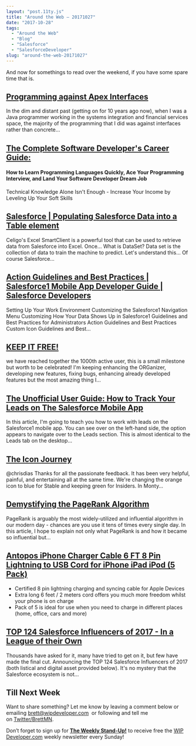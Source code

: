 ```yaml
---
layout: "post.11ty.js"
title: "Around the Web – 20171027"
date: "2017-10-28"
tags: 
  - "Around the Web"
  - "Blog"
  - "Salesforce"
  - "SalesforceDeveloper"
slug: "around-the-web-20171027"
---
```


And now for somethings to read over the weekend, if you have some spare time that is.

## [Programming against Apex Interfaces](http://bobbuzzard.blogspot.com/2017/10/programming-against-apex-interfaces.html)

In the dim and distant past (getting on for 10 years ago now), when I was a Java programmer working in the systems integration and financial services space, the majority of the programming that I did was against interfaces rather than concrete…

## [The Complete Software Developer's Career Guide:](https://www.amazon.com/gp/product/0999081411/ref=as_li_qf_sp_asin_il_tl?ie=UTF8&tag=wipdevelope05-20&camp=1789&creative=9325&linkCode=as2&creativeASIN=0999081411&linkId=0e96c10739991cdfb2cf6d9a5b03db76)

#### How to Learn Programming Languages Quickly, Ace Your Programming Interview, and Land Your Software Developer Dream Job

Technical Knowledge Alone Isn't Enough - Increase Your Income by Leveling Up Your Soft Skills

## [Salesforce | Populating Salesforce Data into a Table element](http://www.forcetalks.com/blog/populating-salesforce-data-into-a-table-element/)

Celigo's Excel SmartClient is a powerful tool that can be used to retrieve data from Salesforce into Excel. Once... What is DataSet? Data set is the collection of data to train the machine to predict. Let's understand this... Of course Salesforce…

## [Action Guidelines and Best Practices | Salesforce1 Mobile App Developer Guide | Salesforce Developers](http://r.socialstudio.radian6.com/4cd00e2b-1b40-4018-a410-81ab8ee568cd)

Setting Up Your Work Environment Customizing the Salesforce1 Navigation Menu Customizing How Your Data Shows Up in Salesforce1 Guidelines and Best Practices for Administrators Action Guidelines and Best Practices Custom Icon Guidelines and Best…

## [KEEP IT FREE!](http://organizer.enree.co/donate.html)

we have reached together the 1000th active user, this is a small milestone but worth to be celebrated! I'm keeping enhancing the ORGanizer, developing new features, fixing bugs, enhancing already developed features but the most amazing thing I…

## [The Unofficial User Guide: How to Track Your Leads on The Salesforce Mobile App](http://brainiate.blogspot.com/2017/10/how-to-track-your-leads-on-salesforce.html)

In this article, I'm going to teach you how to work with leads on the Salesforce1 mobile app. You can see over on the left-hand side, the option appears to navigate over to the Leads section. This is almost identical to the Leads tab on the desktop…

## [The Icon Journey](http://code.visualstudio.com/blogs/2017/10/24/theicon)

@chrisdias Thanks for all the passionate feedback. It has been very helpful, painful, and entertaining all at the same time. We're changing the orange icon to blue for Stable and keeping green for Insiders. In Monty…

## [Demystifying the PageRank Algorithm](http://dev.to/sishaarrao/demystifying-the-pagerank-algorithm)

PageRank is arguably the most widely-utilized and influential algorithm in our modern day - chances are you use it tens of times every single day. In this article, I hope to explain not only what PageRank is and how it became so influential but…

## [Antopos iPhone Charger Cable 6 FT 8 Pin Lightning to USB Cord for iPhone iPad iPod (5 Pack)](https://www.amazon.com/gp/product/B073S44HC7/ref=as_li_qf_sp_asin_il_tl?ie=UTF8&tag=wipdevelope05-20&camp=1789&creative=9325&linkCode=as2&creativeASIN=B073S44HC7&linkId=ead74f28064c6d5b2768570f0bf083bd)

- Certified 8 pin lightning charging and syncing cable for Apple Devices
- Extra long 6 feet / 2 meters cord offers you much more freedom whilst your phone is on charge
- Pack of 5 is ideal for use when you need to charge in different places (home, office, cars and more)

## [TOP 124 Salesforce Influencers of 2017 - In a League of their Own](http://mindtouch.com/resources/top-124-salesforce-influencers-of-2017-in-a-league-of-their-own)

Thousands have asked for it, many have tried to get on it, but few have made the final cut. Announcing the TOP 124 Salesforce Influencers of 2017 (both listical and digital asset provided below). It's no mystery that the Salesforce ecosystem is not…

## Till Next Week

Want to share something? Let me know by leaving a comment below or emailing [brett@wipdeveloper.com](mailto:brett@wipdeveloper.com)  or following and tell me on [Twitter/BrettMN](https://twitter.com/BrettMN).

Don’t forget to sign up for **[The Weekly Stand-Up!](https://wipdeveloper.wpcomstaging.com/newsletter/)** to receive free the [WIP Developer.com](https://wipdeveloper.wpcomstaging.com/) weekly newsletter every Sunday!

